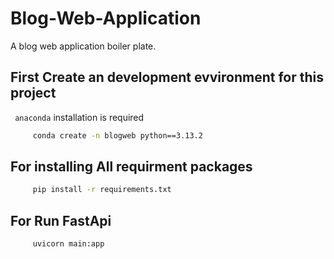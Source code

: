 # Blog-Web-Application
A blog web application boiler plate.


## First Create an development evvironment for this project 
``` anaconda``` installation is required 
   ```sh
        conda create -n blogweb python==3.13.2
   ```
  
## For installing All requirment packages
   ```sh
        pip install -r requirements.txt  
   ```

## For Run FastApi
   ```sh
        uvicorn main:app
   ```
 